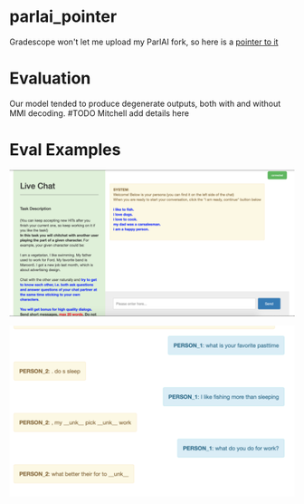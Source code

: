 # parlai_pointer

Gradescope won't let me upload my ParlAI fork, so here is a [pointer to it](https://github.com/mitchellgordon95/ParlAI) 

# Evaluation 

Our model tended to produce degenerate outputs, both with and without MMI decoding. 
#TODO Mitchell add details here

# Eval Examples

![alt text](https://github.com/esteng/parlai_pointer/blob/master/mturk/screen1.png "Qualification Task")

![alt text](https://github.com/esteng/parlai_pointer/blob/master/mturk/screen2.png "Example Dialog")
